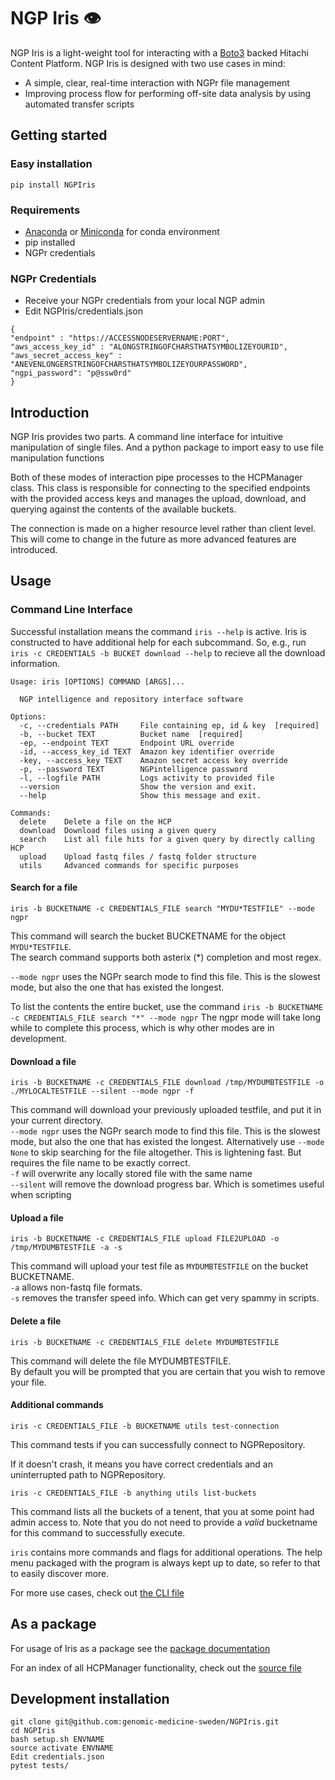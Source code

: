 # NGP Iris 👁
NGP Iris is a light-weight tool for interacting with a [Boto3](https://boto3.amazonaws.com/v1/documentation/api/latest/reference/services/s3.html) backed Hitachi Content Platform. 
NGP Iris is designed with two use cases in mind:
* A simple, clear, real-time interaction with NGPr file management
* Improving process flow for performing off-site data analysis by using automated transfer scripts

## Getting started

### Easy installation
```
pip install NGPIris
```

### Requirements
* [Anaconda](https://www.anaconda.com/products/individual-d) or [Miniconda](https://docs.conda.io/en/latest/miniconda.html) for conda environment
* pip installed
* NGPr credentials 

### NGPr Credentials

* Receive your NGPr credentials from your local NGP admin
* Edit NGPIris/credentials.json

```
{
"endpoint" : "https://ACCESSNODESERVERNAME:PORT",
"aws_access_key_id" : "ALONGSTRINGOFCHARSTHATSYMBOLIZEYOURID",
"aws_secret_access_key" : "ANEVENLONGERSTRINGOFCHARSTHATSYMBOLIZEYOURPASSWORD",
"ngpi_password": "p@ssw0rd"
}
```

## Introduction

NGP Iris provides two  parts. 
A command line interface for intuitive manipulation of single files.
And a python package to import easy to use file manipulation functions

Both of these modes of interaction pipe processes to the HCPManager class. This class is responsible for connecting to the specified endpoints with the provided access keys and manages the upload, download, and querying against the contents of the available buckets.

The connection is made on a higher resource level rather than client level. This will come to change in the future as more advanced features are introduced.


## Usage

### Command Line Interface
Successful installation means the command `iris --help` is active.
Iris is constructed to have additional help for each subcommand. So, e.g., run `iris -c CREDENTIALS -b BUCKET download --help` to recieve all the download information.

```iris
Usage: iris [OPTIONS] COMMAND [ARGS]...

  NGP intelligence and repository interface software

Options:
  -c, --credentials PATH     File containing ep, id & key  [required]
  -b, --bucket TEXT          Bucket name  [required]
  -ep, --endpoint TEXT       Endpoint URL override
  -id, --access_key_id TEXT  Amazon key identifier override
  -key, --access_key TEXT    Amazon secret access key override
  -p, --password TEXT        NGPintelligence password
  -l, --logfile PATH         Logs activity to provided file
  --version                  Show the version and exit.
  --help                     Show this message and exit.

Commands:
  delete    Delete a file on the HCP
  download  Download files using a given query
  search    List all file hits for a given query by directly calling HCP
  upload    Upload fastq files / fastq folder structure
  utils     Advanced commands for specific purposes
```

#### Search for a file
`iris -b BUCKETNAME -c CREDENTIALS_FILE search "MYDU*TESTFILE" --mode ngpr`

This command will search the bucket BUCKETNAME for the object `MYDU*TESTFILE`.  
The search command supports both asterix (*) completion and most regex.  

`--mode ngpr` uses the NGPr search mode to find this file. This is the slowest mode, but also the one that has existed the longest.  

To list the contents the entire bucket, use the command `iris -b BUCKETNAME -c CREDENTIALS_FILE search "*" --mode ngpr`
The ngpr mode will take long while to complete this process, which is why other modes are in development.

#### Download a file
`iris -b BUCKETNAME -c CREDENTIALS_FILE download /tmp/MYDUMBTESTFILE -o ./MYLOCALTESTFILE --silent --mode ngpr -f`

This command will download your previously uploaded testfile, and put it in your current directory.  
`--mode ngpr` uses the NGPr search mode to find this file. This is the slowest mode, but also the one that has existed the longest. 
Alternatively use `--mode None` to skip searching for the file altogether. This is lightening fast. But requires the file name to be exactly correct.   
`-f` will overwrite any locally stored file with the same name  
`--silent` will remove the download progress bar. Which is sometimes useful when scripting  

#### Upload a file
`iris -b BUCKETNAME -c CREDENTIALS_FILE upload FILE2UPLOAD -o /tmp/MYDUMBTESTFILE -a -s`

This command will upload your test file as `MYDUMBTESTFILE` on the bucket BUCKETNAME.  
`-a` allows non-fastq file formats.  
`-s` removes the transfer speed info. Which can get very spammy in scripts.  

#### Delete a file
`iris -b BUCKETNAME -c CREDENTIALS_FILE delete MYDUMBTESTFILE`

This command will delete the file MYDUMBTESTFILE.  
By default you will be prompted that you are certain that you wish to remove your file.  


#### Additional commands

`iris -c CREDENTIALS_FILE -b BUCKETNAME utils test-connection`

This command tests if you can successfully connect to NGPRepository.  

If it doesn't crash, it means you have correct credentials and an uninterrupted path to NGPRepository.

`iris -c CREDENTIALS_FILE -b anything utils list-buckets`

This command lists all the buckets of a tenent, that you at some point had admin access to. 
Note that you do not need to provide a _valid_ bucketname for this command to successfully execute.


`iris` contains more commands and flags for additional operations. The help menu packaged with the program is always kept up to date, so refer to that to easily discover more.

For more use cases, check out [the CLI file](https://github.com/genomic-medicine-sweden/NGPIris/blob/master/NGPIris/cli/functions.py)

## As a package
For usage of Iris as a package see the [package documentation](https://github.com/genomic-medicine-sweden/NGPIris/blob/master/docs/package.md)

For an index of all HCPManager functionality, check out the [source file](https://github.com/genomic-medicine-sweden/NGPIris/blob/master/NGPIris/hcp/hcp.py)


## Development installation
``` 
git clone git@github.com:genomic-medicine-sweden/NGPIris.git
cd NGPIris
bash setup.sh ENVNAME
source activate ENVNAME
Edit credentials.json
pytest tests/
```
